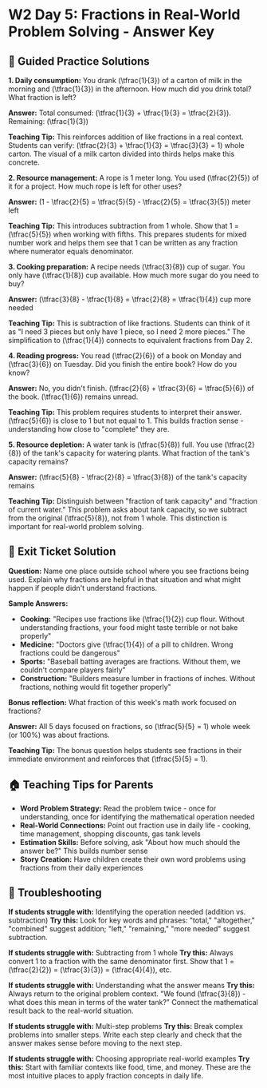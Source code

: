 # W2 Day 5: Fractions in Real-World Problem Solving - Answer Key

## 📝 Guided Practice Solutions

**1. Daily consumption:**
You drank \(\tfrac{1}{3}\) of a carton of milk in the morning and \(\tfrac{1}{3}\) in the afternoon. How much did you drink total? What fraction is left?

**Answer:** Total consumed: \(\tfrac{1}{3} + \tfrac{1}{3} = \tfrac{2}{3}\). Remaining: \(\tfrac{1}{3}\)

**Teaching Tip:** This reinforces addition of like fractions in a real context. Students can verify: \(\tfrac{2}{3} + \tfrac{1}{3} = \tfrac{3}{3} = 1\) whole carton. The visual of a milk carton divided into thirds helps make this concrete.

**2. Resource management:**
A rope is 1 meter long. You used \(\tfrac{2}{5}\) of it for a project. How much rope is left for other uses?

**Answer:** \(1 - \tfrac{2}{5} = \tfrac{5}{5} - \tfrac{2}{5} = \tfrac{3}{5}\) meter left

**Teaching Tip:** This introduces subtraction from 1 whole. Show that 1 = \(\tfrac{5}{5}\) when working with fifths. This prepares students for mixed number work and helps them see that 1 can be written as any fraction where numerator equals denominator.

**3. Cooking preparation:**
A recipe needs \(\tfrac{3}{8}\) cup of sugar. You only have \(\tfrac{1}{8}\) cup available. How much more sugar do you need to buy?

**Answer:** \(\tfrac{3}{8} - \tfrac{1}{8} = \tfrac{2}{8} = \tfrac{1}{4}\) cup more needed

**Teaching Tip:** This is subtraction of like fractions. Students can think of it as "I need 3 pieces but only have 1 piece, so I need 2 more pieces." The simplification to \(\tfrac{1}{4}\) connects to equivalent fractions from Day 2.

**4. Reading progress:**
You read \(\tfrac{2}{6}\) of a book on Monday and \(\tfrac{3}{6}\) on Tuesday. Did you finish the entire book? How do you know?

**Answer:** No, you didn't finish. \(\tfrac{2}{6} + \tfrac{3}{6} = \tfrac{5}{6}\) of the book. \(\tfrac{1}{6}\) remains unread.

**Teaching Tip:** This problem requires students to interpret their answer. \(\tfrac{5}{6}\) is close to 1 but not equal to 1. This builds fraction sense - understanding how close to "complete" they are.

**5. Resource depletion:**
A water tank is \(\tfrac{5}{8}\) full. You use \(\tfrac{2}{8}\) of the tank's capacity for watering plants. What fraction of the tank's capacity remains?

**Answer:** \(\tfrac{5}{8} - \tfrac{2}{8} = \tfrac{3}{8}\) of the tank's capacity remains

**Teaching Tip:** Distinguish between "fraction of tank capacity" and "fraction of current water." This problem asks about tank capacity, so we subtract from the original \(\tfrac{5}{8}\), not from 1 whole. This distinction is important for real-world problem solving.

## 🎯 Exit Ticket Solution

**Question:** Name one place outside school where you see fractions being used. Explain why fractions are helpful in that situation and what might happen if people didn't understand fractions.

**Sample Answers:**
- **Cooking:** "Recipes use fractions like \(\tfrac{1}{2}\) cup flour. Without understanding fractions, your food might taste terrible or not bake properly"
- **Medicine:** "Doctors give \(\tfrac{1}{4}\) of a pill to children. Wrong fractions could be dangerous"
- **Sports:** "Baseball batting averages are fractions. Without them, we couldn't compare players fairly"
- **Construction:** "Builders measure lumber in fractions of inches. Without fractions, nothing would fit together properly"

**Bonus reflection:** What fraction of this week's math work focused on fractions?

**Answer:** All 5 days focused on fractions, so \(\tfrac{5}{5} = 1\) whole week (or 100%) was about fractions.

**Teaching Tip:** The bonus question helps students see fractions in their immediate environment and reinforces that \(\tfrac{5}{5} = 1\).

## 🏠 Teaching Tips for Parents

- **Word Problem Strategy:** Read the problem twice - once for understanding, once for identifying the mathematical operation needed
- **Real-World Connections:** Point out fraction use in daily life - cooking, time management, shopping discounts, gas tank levels
- **Estimation Skills:** Before solving, ask "About how much should the answer be?" This builds number sense
- **Story Creation:** Have children create their own word problems using fractions from their daily experiences

## 🔧 Troubleshooting

**If students struggle with:** Identifying the operation needed (addition vs. subtraction)
**Try this:** Look for key words and phrases: "total," "altogether," "combined" suggest addition; "left," "remaining," "more needed" suggest subtraction.

**If students struggle with:** Subtracting from 1 whole
**Try this:** Always convert 1 to a fraction with the same denominator first. Show that 1 = \(\tfrac{2}{2}\) = \(\tfrac{3}{3}\) = \(\tfrac{4}{4}\), etc.

**If students struggle with:** Understanding what the answer means
**Try this:** Always return to the original problem context. "We found \(\tfrac{3}{8}\) - what does this mean in terms of the water tank?" Connect the mathematical result back to the real-world situation.

**If students struggle with:** Multi-step problems
**Try this:** Break complex problems into smaller steps. Write each step clearly and check that the answer makes sense before moving to the next step.

**If students struggle with:** Choosing appropriate real-world examples
**Try this:** Start with familiar contexts like food, time, and money. These are the most intuitive places to apply fraction concepts in daily life.
